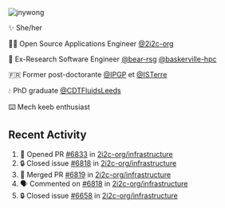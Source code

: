 ![jnywong](https://readme-typing-svg.demolab.com/?font=Intel+One+Mono&size=36&duration=3000&pause=1000&color=6bc46d&vCenter=true&width=170&lines=jnywong)

✨ She/her

👩‍💻 Open Source Applications Engineer [@2i2c-org](https://2i2c.org/)

🐻 Ex-Research Software Engineer [@bear-rsg](https://github.com/bear-rsg) [@baskerville-hpc](https://github.com/baskerville-hpc) 

🇫🇷 Former post-doctorante [@IPGP](https://github.com/IPGP) et [@ISTerre](https://www.isterre.fr/) 

💧 PhD graduate [@CDTFluidsLeeds](https://fluid-dynamics.leeds.ac.uk/) 

⌨️ Mech keeb enthusiast 

## Recent Activity 

<!--START_SECTION:activity-->
1. 💪 Opened PR [#6833](https://github.com/2i2c-org/infrastructure/pull/6833) in [2i2c-org/infrastructure](https://github.com/2i2c-org/infrastructure)
2. 🔒 Closed issue [#6818](https://github.com/2i2c-org/infrastructure/issues/6818) in [2i2c-org/infrastructure](https://github.com/2i2c-org/infrastructure)
3. 🎉 Merged PR [#6819](https://github.com/2i2c-org/infrastructure/pull/6819) in [2i2c-org/infrastructure](https://github.com/2i2c-org/infrastructure)
4. 🗣 Commented on [#6818](https://github.com/2i2c-org/infrastructure/issues/6818#issuecomment-3347231401) in [2i2c-org/infrastructure](https://github.com/2i2c-org/infrastructure)
5. 🔒 Closed issue [#6658](https://github.com/2i2c-org/infrastructure/issues/6658) in [2i2c-org/infrastructure](https://github.com/2i2c-org/infrastructure)
<!--END_SECTION:activity-->
